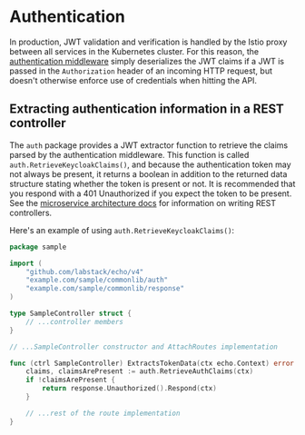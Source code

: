 # Authentication

In production, JWT validation and verification is handled by the Istio proxy between all services in the
Kubernetes cluster. For this reason, the [authentication middleware](Middleware.md#auth-middleware)
simply deserializes the JWT claims if a JWT is passed in the `Authorization` header of an incoming HTTP
request, but doesn't otherwise enforce use of credentials when hitting the API.

## Extracting authentication information in a REST controller

The `auth` package provides a JWT extractor function to retrieve the claims parsed by the authentication middleware.
This function is called `auth.RetrieveKeycloakClaims()`, and because the authentication token may not always be present,
it returns a boolean in addition to the returned data structure stating whether the token is present or not. It is recommended
that you respond with a 401 Unauthorized if you expect the token to be present. See the [microservice architecture docs](Microservice%20Architecture.md#writing-rest-controllers-driving-adapters)
for information on writing REST controllers.

Here's an example of using `auth.RetrieveKeycloakClaims()`:

```go
package sample

import (
	"github.com/labstack/echo/v4"
	"example.com/sample/commonlib/auth"
	"example.com/sample/commonlib/response"
)

type SampleController struct {
	// ...controller members
}

// ...SampleController constructor and AttachRoutes implementation

func (ctrl SampleController) ExtractsTokenData(ctx echo.Context) error {
	claims, claimsArePresent := auth.RetrieveAuthClaims(ctx)
	if !claimsArePresent {
		return response.Unauthorized().Respond(ctx)
	}

	// ...rest of the route implementation
}
```
